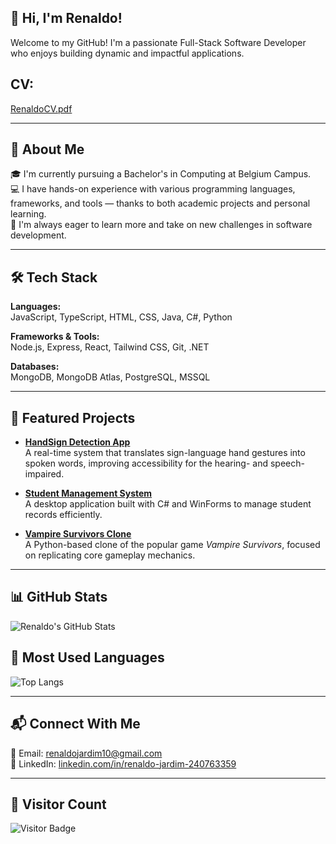 ## 👋 Hi, I'm Renaldo!

Welcome to my GitHub! I'm a passionate Full-Stack Software Developer who enjoys building dynamic and impactful applications.

## CV:
[RenaldoCV.pdf](https://github.com/user-attachments/files/22093040/RenaldoCV.pdf)

---

## 🌟 About Me

🎓 I'm currently pursuing a Bachelor's in Computing at Belgium Campus.  
💻 I have hands-on experience with various programming languages, frameworks, and tools — thanks to both academic projects and personal learning.  
🚀 I'm always eager to learn more and take on new challenges in software development.

---

## 🛠️ Tech Stack

**Languages:**  
JavaScript, TypeScript, HTML, CSS, Java, C#, Python

**Frameworks & Tools:**  
Node.js, Express, React, Tailwind CSS, Git, .NET

**Databases:**  
MongoDB, MongoDB Atlas, PostgreSQL, MSSQL

---

## 🚀 Featured Projects

- **[HandSign Detection App](https://github.com/Renaldo9/HandSign_detection)**  
  A real-time system that translates sign-language hand gestures into spoken words, improving accessibility for the hearing- and speech-impaired.

- **[Student Management System](https://github.com/Marcus-Moen/PRG282-PROJECT)**  
  A desktop application built with C# and WinForms to manage student records efficiently.

- **[Vampire Survivors Clone](https://github.com/Renaldo9/Vampire_survivor_python)**  
  A Python-based clone of the popular game *Vampire Survivors*, focused on replicating core gameplay mechanics.

---

## 📊 GitHub Stats

![Renaldo's GitHub Stats](https://github-readme-stats.vercel.app/api?username=Renaldo9&show_icons=true&theme=vue-dark)  

## 📌 Most Used Languages

![Top Langs](https://github-readme-stats.vercel.app/api/top-langs/?username=Renaldo9&langs_count=8&layout=compact&theme=vue-dark)


---

## 📬 Connect With Me

📧 Email: renaldojardim10@gmail.com  
💼 LinkedIn: [linkedin.com/in/renaldo-jardim-240763359](https://www.linkedin.com/in/renaldo-jardim-240763359)

---

## 👀 Visitor Count

![Visitor Badge](https://komarev.com/ghpvc/?username=Renaldo9&color=blue)

